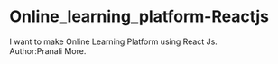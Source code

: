 # Online_learning_platform-Reactjs
I want to make Online Learning Platform using React Js.
<br>
Author:Pranali More.

